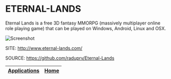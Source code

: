 # ETERNAL-LANDS

 Eternal Lands is a free 3D fantasy MMORPG (massively multiplayer online role playing game) that can be played on Windows, Android, Linux and OSX.
 
 ![Screenshot](https://www.eternal-lands.com/forum/uploads/gallery/category_5/gallery_4_5_125833.jpg)
 
 SITE: http://www.eternal-lands.com/

 SOURCE: https://github.com/raduprv/Eternal-Lands

 | [Applications](https://portable-linux-apps.github.io/apps.html) | [Home](https://portable-linux-apps.github.io)
 | --- | --- |
